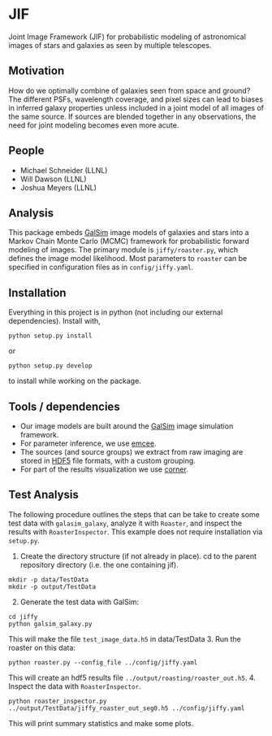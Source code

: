 # JIF
Joint Image Framework (JIF) for probabilistic modeling of astronomical images of stars and galaxies as seen by multiple telescopes.

## Motivation

How do we optimally combine of galaxies seen from space and ground? The different PSFs, wavelength coverage,
and pixel sizes can lead to biases in inferred galaxy properties unless included in a joint model
of all images of the same source. If sources are blended together in any observations, the need for
joint modeling becomes even more acute.

## People

- Michael Schneider (LLNL)
- Will Dawson (LLNL)
- Joshua Meyers (LLNL)

## Analysis

This package embeds [GalSim](https://github.com/GalSim-developers/GalSim) image models of galaxies and stars into a Markov Chain Monte Carlo (MCMC) framework for probabilistic forward modeling of images. The primary module is `jiffy/roaster.py`, which defines the image model likelihood. Most parameters to `roaster` can be specified in configuration files as in `config/jiffy.yaml`. 

## Installation

Everything in this project is in python (not including our external dependencies).
Install with,

    python setup.py install

or

    python setup.py develop

to install while working on the package.

## Tools / dependencies

- Our image models are built around the [GalSim](https://github.com/GalSim-developers/GalSim/wiki) image simulation framework.  
- For parameter inference, we use [emcee](http://dan.iel.fm/emcee/current/).
- The sources (and source groups) we extract from raw imaging are stored in [HDF5](http://www.hdfgroup.org/HDF5/) file formats, with a custom grouping.
- For part of the results visualization we use [corner](https://github.com/dfm/corner.py).

## Test Analysis

The following procedure outlines the steps that can be take to create some test data with `galasim_galaxy`, analyze it with `Roaster`, and inspect the results with `RoasterInspector`. This example does not require installation via `setup.py`.

1. Create the directory structure (if not already in place). cd to the parent repository directory (i.e. the one containing jif).

  ```
  mkdir -p data/TestData
  mkdir -p output/TestData
  ```
2. Generate the test data with GalSim:

  ```
  cd jiffy
  python galsim_galaxy.py
  ```
  This will make the file `test_image_data.h5` in data/TestData
3. Run the roaster on this data:

  ```
  python roaster.py --config_file ../config/jiffy.yaml
  ```
  This will create an hdf5 results file `../output/roasting/roaster_out.h5`.
4. Inspect the data with `RoasterInspector`. 

  ```
  python roaster_inspector.py ../output/TestData/jiffy_roaster_out_seg0.h5 ../config/jiffy.yaml
  ```
  This will print summary statistics and make some plots.
